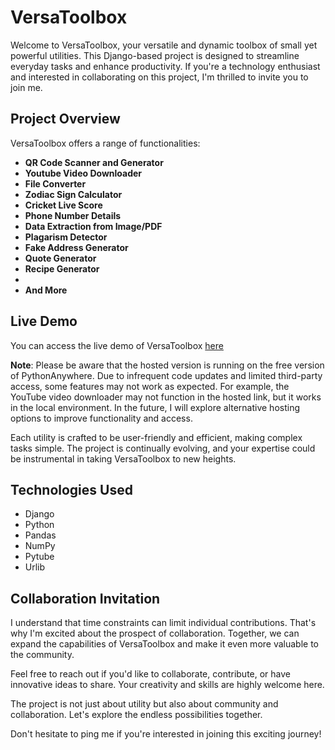 # VersaToolbox

Welcome to VersaToolbox, your versatile and dynamic toolbox of small yet powerful utilities. This Django-based project is designed to streamline everyday tasks and enhance productivity. If you're a technology enthusiast and interested in collaborating on this project, I'm thrilled to invite you to join me.

## Project Overview

VersaToolbox offers a range of functionalities:

- **QR Code Scanner and Generator**
- **Youtube Video Downloader**
- **File Converter**
- **Zodiac Sign Calculator**
- **Cricket Live Score**
- **Phone Number Details**
- **Data Extraction from Image/PDF**
- **Plagarism Detector**
- **Fake Address Generator**
- **Quote Generator**
- **Recipe Generator**
- 
- **And More**

## Live Demo

You can access the live demo of VersaToolbox [here](http://satheesh22g.pythonanywhere.com/dashboard/)

**Note**: Please be aware that the hosted version is running on the free version of PythonAnywhere. Due to infrequent code updates and limited third-party access, some features may not work as expected. For example, the YouTube video downloader may not function in the hosted link, but it works in the local environment. In the future, I will explore alternative hosting options to improve functionality and access.


Each utility is crafted to be user-friendly and efficient, making complex tasks simple. The project is continually evolving, and your expertise could be instrumental in taking VersaToolbox to new heights.


## Technologies Used

- Django
- Python
- Pandas
- NumPy
- Pytube
- Urlib


## Collaboration Invitation

I understand that time constraints can limit individual contributions. That's why I'm excited about the prospect of collaboration. Together, we can expand the capabilities of VersaToolbox and make it even more valuable to the community.

Feel free to reach out if you'd like to collaborate, contribute, or have innovative ideas to share. Your creativity and skills are highly welcome here.

The project is not just about utility but also about community and collaboration. Let's explore the endless possibilities together.

Don't hesitate to ping me if you're interested in joining this exciting journey!

